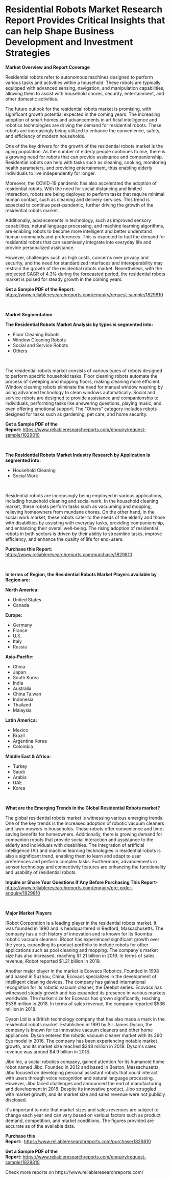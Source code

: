 <p><h1>Residential Robots Market Research Report Provides Critical Insights that can help Shape Business Development and Investment Strategies</h1></p><p><strong>Market Overview and Report Coverage</strong></p>
<p><p>Residential robots refer to autonomous machines designed to perform various tasks and activities within a household. These robots are typically equipped with advanced sensing, navigation, and manipulation capabilities, allowing them to assist with household chores, security, entertainment, and other domestic activities.</p><p>The future outlook for the residential robots market is promising, with significant growth potential expected in the coming years. The increasing adoption of smart homes and advancements in artificial intelligence and robotics technologies are driving the demand for residential robots. These robots are increasingly being utilized to enhance the convenience, safety, and efficiency of modern households.</p><p>One of the key drivers for the growth of the residential robots market is the aging population. As the number of elderly people continues to rise, there is a growing need for robots that can provide assistance and companionship. Residential robots can help with tasks such as cleaning, cooking, monitoring health parameters, and providing entertainment, thus enabling elderly individuals to live independently for longer.</p><p>Moreover, the COVID-19 pandemic has also accelerated the adoption of residential robots. With the need for social distancing and limited interaction, robots are being deployed to perform tasks that require minimal human contact, such as cleaning and delivery services. This trend is expected to continue post-pandemic, further driving the growth of the residential robots market.</p><p>Additionally, advancements in technology, such as improved sensory capabilities, natural language processing, and machine learning algorithms, are enabling robots to become more intelligent and better understand human commands and preferences. This is expected to fuel the demand for residential robots that can seamlessly integrate into everyday life and provide personalized assistance.</p><p>However, challenges such as high costs, concerns over privacy and security, and the need for standardized interfaces and interoperability may restrain the growth of the residential robots market. Nevertheless, with the projected CAGR of 4.3% during the forecasted period, the residential robots market is poised for steady growth in the coming years.</p></p>
<p><strong>Get a Sample PDF of the Report:</strong> <a href="https://www.reliableresearchreports.com/enquiry/request-sample/1829810">https://www.reliableresearchreports.com/enquiry/request-sample/1829810</a></p>
<p>&nbsp;</p>
<p><strong>Market Segmentation</strong></p>
<p><strong>The Residential Robots Market Analysis by types is segmented into:</strong></p>
<p><ul><li>Floor Cleaning Robots</li><li>Window Cleaning Robots</li><li>Social and Service Robots</li><li>Others</li></ul></p>
<p>&nbsp;</p>
<p><p>The residential robots market consists of various types of robots designed to perform specific household tasks. Floor cleaning robots automate the process of sweeping and mopping floors, making cleaning more efficient. Window cleaning robots eliminate the need for manual window washing by using advanced technology to clean windows automatically. Social and service robots are designed to provide assistance and companionship to individuals, performing tasks like answering questions, playing music, and even offering emotional support. The "Others" category includes robots designed for tasks such as gardening, pet care, and home security.</p></p>
<p><strong>Get a Sample PDF of the Report:</strong>&nbsp;<a href="https://www.reliableresearchreports.com/enquiry/request-sample/1829810">https://www.reliableresearchreports.com/enquiry/request-sample/1829810</a></p>
<p>&nbsp;</p>
<p><strong>The Residential Robots Market Industry Research by Application is segmented into:</strong></p>
<p><ul><li>Household Cleaning</li><li>Social Work</li></ul></p>
<p>&nbsp;</p>
<p><p>Residential robots are increasingly being employed in various applications, including household cleaning and social work. In the household cleaning market, these robots perform tasks such as vacuuming and mopping, relieving homeowners from mundane chores. On the other hand, in the social work market, these robots cater to the needs of the elderly and those with disabilities by assisting with everyday tasks, providing companionship, and enhancing their overall well-being. The rising adoption of residential robots in both sectors is driven by their ability to streamline tasks, improve efficiency, and enhance the quality of life for end-users.</p></p>
<p><strong>Purchase this Report:</strong>&nbsp; <a href="https://www.reliableresearchreports.com/purchase/1829810">https://www.reliableresearchreports.com/purchase/1829810</a></p>
<p>&nbsp;</p>
<p><strong>In terms of Region, the Residential Robots Market Players available by Region are:</strong></p>
<p>
    <p> <strong> North America: </strong>
        <ul>
            <li>United States</li>
            <li>Canada</li>
        </ul>
        </p> 
    <p> <strong> Europe: </strong>
        <ul>
            <li>Germany</li>
            <li>France</li>
            <li>U.K.</li>
            <li>Italy</li>
            <li>Russia</li>
        </ul>
        </p> 
    <p> <strong> Asia-Pacific: </strong>
        <ul>
            <li>China</li>
            <li>Japan</li>
            <li>South Korea</li>
            <li>India</li>
            <li>Australia</li>
            <li>China Taiwan</li>
            <li>Indonesia</li>
            <li>Thailand</li>
            <li>Malaysia</li>
        </ul>
        </p> 
    <p> <strong> Latin America: </strong>
        <ul>
            <li>Mexico</li>
            <li>Brazil</li>
            <li>Argentina Korea</li>
            <li>Colombia</li>
        </ul>
        </p> 
    <p> <strong> Middle East & Africa: </strong>
        <ul>
            <li>Turkey</li>
            <li>Saudi</li>
            <li>Arabia</li>
            <li>UAE</li>
            <li>Korea</li>
        </ul>
    </p>
    </p>
<p>&nbsp;</p>
<p><strong>What are the Emerging Trends in the Global Residential Robots market?</strong></p>
<p><p>The global residential robots market is witnessing various emerging trends. One of the key trends is the increased adoption of robotic vacuum cleaners and lawn mowers in households. These robots offer convenience and time-saving benefits for homeowners. Additionally, there is growing demand for companion robots that provide social interaction and assistance to the elderly and individuals with disabilities. The integration of artificial intelligence (AI) and machine learning technologies in residential robots is also a significant trend, enabling them to learn and adapt to user preferences and perform complex tasks. Furthermore, advancements in sensor technology and connectivity features are enhancing the functionality and usability of residential robots.</p></p>
<p><strong>Inquire or Share Your Questions If Any Before Purchasing This Report</strong>- <a href="https://www.reliableresearchreports.com/enquiry/pre-order-enquiry/1829810">https://www.reliableresearchreports.com/enquiry/pre-order-enquiry/1829810</a></p>
<p>&nbsp;</p>
<p><strong>Major Market Players</strong></p>
<p><p>iRobot Corporation is a leading player in the residential robots market. It was founded in 1990 and is headquartered in Bedford, Massachusetts. The company has a rich history of innovation and is known for its Roomba robotic vacuum cleaners. iRobot has experienced significant growth over the years, expanding its product portfolio to include robots for other applications such as pool cleaning and mopping. The company's market size has also increased, reaching $1.21 billion in 2019. In terms of sales revenue, iRobot reported $1.21 billion in 2019.</p><p>Another major player in the market is Ecovacs Robotics. Founded in 1998 and based in Suzhou, China, Ecovacs specializes in the development of intelligent cleaning devices. The company has gained international recognition for its robotic vacuum cleaner, the Deebot series. Ecovacs has witnessed steady growth and has expanded its presence in various markets worldwide. The market size for Ecovacs has grown significantly, reaching $536 million in 2018. In terms of sales revenue, the company reported $536 million in 2018.</p><p>Dyson Ltd is a British technology company that has also made a mark in the residential robots market. Established in 1991 by Sir James Dyson, the company is known for its innovative vacuum cleaners and other home appliances. Dyson entered the robotic vacuum cleaner market with its 360 Eye model in 2016. The company has been experiencing notable market growth, and its market size reached $248 million in 2018. Dyson's sales revenue was around $4.9 billion in 2018.</p><p>Jibo Inc, a social robotics company, gained attention for its humanoid home robot named Jibo. Founded in 2012 and based in Boston, Massachusetts, Jibo focused on developing personal assistant robots that could interact with users through voice recognition and natural language processing. However, Jibo faced challenges and announced the end of manufacturing and development in 2018. Despite its innovative product, Jibo struggled with market growth, and its market size and sales revenue were not publicly disclosed.</p><p>It's important to note that market sizes and sales revenues are subject to change each year and can vary based on various factors such as product demand, competition, and market conditions. The figures provided are accurate as of the available data.</p></p>
<p><strong>Purchase this Report:</strong>&nbsp;&nbsp;<a href="https://www.reliableresearchreports.com/purchase/1829810">https://www.reliableresearchreports.com/purchase/1829810</a></p>
<p></p>
<p><strong>Get a Sample PDF of the Report:</strong>&nbsp;<a href="https://www.reliableresearchreports.com/enquiry/request-sample/1829810">https://www.reliableresearchreports.com/enquiry/request-sample/1829810</a></p>
<p>Check more reports on https://www.reliableresearchreports.com/</p>